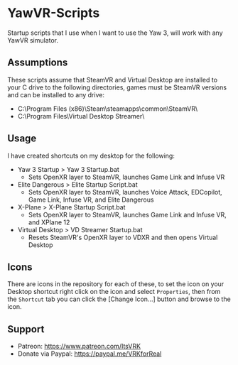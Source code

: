# YawVR-Scripts
Startup scripts that I use when I want to use the Yaw 3, will work with any YawVR simulator.

## Assumptions

These scripts assume that SteamVR and Virtual Desktop are installed to your C drive to the following directories, games must be SteamVR versions and can be installed to any drive:

- C:\Program Files (x86)\Steam\steamapps\common\SteamVR\
- C:\Program Files\Virtual Desktop Streamer\

## Usage

I have created shortcuts on my desktop for the following:

- Yaw 3 Startup > Yaw 3 Startup.bat
  - Sets OpenXR layer to SteamVR, launches Game Link and Infuse VR
- Elite Dangerous > Elite Startup Script.bat
  - Sets OpenXR layer to SteamVR, launches Voice Attack, EDCopilot, Game Link, Infuse VR, and Elite Dangerous
- X-Plane > X-Plane Startup Script.bat
  - Sets OpenXR layer to SteamVR, launches Game Link and Infuse VR, and XPlane 12
- Virtual Desktop > VD Streamer Startup.bat
  - Resets SteamVR's OpenXR layer to VDXR and then opens Virtual Desktop

## Icons
There are icons in the repository for each of these, to set the icon on your Desktop shortcut right click on the icon and select `Properties`, then from the `Shortcut` tab you can click the [Change Icon...] button and browse to the icon.

## Support

- Patreon: https://www.patreon.com/ItsVRK
- Donate via Paypal: https://paypal.me/VRKforReal
